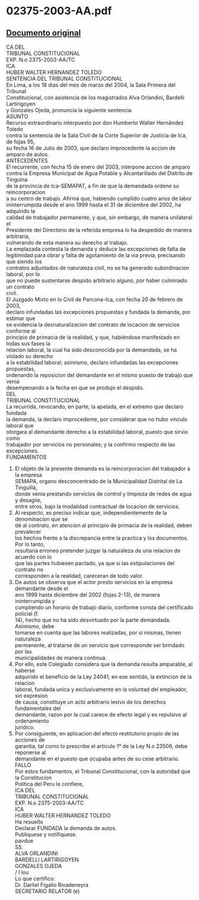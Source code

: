 
02375-2003-AA.pdf
=================
  
[Documento original](https://tc.gob.pe/jurisprudencia/2004/02375-2003-AA.pdf)  
---  
CA DEL  
TRIBUNAL CONSTITUCIONAL  
EXP. N.o 2375-2003-AA/TC  
ICA  
HUBER WALTER HERNANDEZ TOLEDO  
SENTENCIA DEL TRIBUNAL CONSTITUCIONAL  
En Lima, a los 18 dias del mes de marzo del 2004, la Sala Primera del Tribunal  
Constitucional, con asistencia de los magistrados Alva Orlandini, Bardelli Lartirigoyen  
y Gonzales Ojeda, pronuncia la siguiente sentencia  
ASUNTO  
Recurso extraordinario interpuesto por don Humberto Walter Hernândez Toledo  
contra la sentencia de la Sala Civil de la Corte Superior de Justicia de Ica, de fojas 95,  
su fecha 16 de Julio de 2003, que declaro improcedente la accion de amparo de autos.  
ANTECEDENTES  
El recurrente, con fecha 15 de enero del 2003, interpone accion de amparo  
contra la Empresa Municipal de Agua Potable y Alcantarillado del Distrito de Tinguina  
de la provincia de Ica-SEMAPAT, a fin de que la demandada ordene su reincorporacion  
a su centro de trabajo. Afirma que, habiendo cumplido cuatro anos de labor  
ininterrumpida desde el ano 1999 hasta el 31 de diciembre del 2002, ha adquirido la  
calidad de trabajador permanente, y que, sin embargo, de manera unilateral el  
Presidente del Directorio de la referida empresa lo ha despedido de manera arbitraria,  
vulnerando de esta manera su derecho al trabajo.  
La emplazada contesta la demanda y deduce las excepciones de falta de  
legitimidad para obrar y falta de agotamiento de la via previa, precisando que siendo los  
contratos adjuntados de naturaleza civil, no se ha generado subordinacion laboral, por lo  
que no puede sustentarse despido arbitrario alguno, por haber culminado un contrato  
civil.  
El Juzgado Mixto en lo Civil de Parcona-Ica, con fecha 20 de febrero de 2003,  
declaro infundadas las excepciones propuestas y fundada la demanda, por estimar que  
se evidencia la desnaturalizacion del contrato de locacion de servicios conforme al  
principio de primacia de la realidad, y que, habiéndose manifestado en todas sus fases la  
relacion laboral, la cual ha sido desconocida por la demandada, se ha violado su derecho  
a la estabilidad laboral; asimismo, declaro infundadas las excepciones propuestas,  
ordenando la reposicion del demandante en el mismo puesto de trabajo que venia  
desempenando a la fecha en que se produjo el despido.  
DEL  
TRIBUNAL CONSTITUCIONAL  
La recurrida, revocando, en parte, la apelada, en el extremo que declaro fundada  
la demanda, la declaro improcedente, por considerar que no hubo vinculo laboral que  
otorgara al demandante derecho a la estabilidad laboral, puesto que sirvio como  
trabajador por servicios no personales; y la confirmo respecto de las excepciones.  
FUNDAMENTOS  
1. El objeto de la presente demanda es la reincorporacion del trabajador a la empresa  
SEMAPA, organo desconcentrado de la Municipalidad Distrital de La Tinguilla,  
donde venia prestando servicios de control y limpieza de redes de agua y desagiie,  
entre otros, bajo la modalidad contractual de locacion de servicios.  
2. Al respecto, es preciso indicar que, independientemente de la denominacion que se  
dé al contrato, en atencion al principio de primacia de la realidad, deben prevalecer  
los hechos frente a la discrepancia entre la practica y los documentos. Por lo tanto,  
resultaria erroneo pretender juzgar la naturaleza de una relacion de acuerdo con lo  
que las partes hubiesen pactado, ya que si las estipulaciones del contrato no  
corresponden a la realidad, careceran de todo valor.  
3. De autos se observa que el actor presto servicios en la empresa demandante desde el  
ano 1999 hasta diciembre del 2002 (fojas 2-13), de manera ininterrumpida y  
cumpliendo un horario de trabajo diario, conforme consta del certificado policial (f.  
14), hecho que no ha sido desvirtuado por la parte demandada. Asimismo, debe  
tomarse en cuenta que las labores realizadas, por si mismas, tienen naturaleza  
permanente, al tratarse de un servicio que corresponde ser brindado por las  
municipalidades de manera continua.  
4. Por ello, este Colegiado considera que la demanda resulta amparable, al haberse  
adquirido el beneficio de la Ley 24041; en ese sentido, la extincion de la relacion  
laboral, fundada unica y exclusivamente en la voluntad del empleador, sin expresion  
de causa, constituye un acto arbitrario lesivo de los derechos fundamentales del  
demandante, razon por la cual carece de efecto legal y es repulsivo al ordenamiento  
juridico.  
5. Por consiguiente, en aplicacion del efecto restitutorio propio de las acciones de  
garantia, tal como lo prescribe el articulo 1° de la Ley N.o 23506, debe reponerse al  
demandante en el puesto que ocupaba antes de su cese arbitrario.  
FALLO  
Por estos fundamentos, el Tribunal Constitucional, con la autoridad que la Constitucion  
Politica del Peru le confiere,  
ICA DEL  
TRIBUNAL CONSTITUCIONAL  
EXP. N.o 2375-2003-AA/TC  
ICA  
HUBER WALTER HERNANDEZ TOLEDO  
Ha resuelto  
Declarar FUNDADA la demanda de autos.  
Publiquese y notifiquese.  
pavdue  
SS.  
ALVA ORLANDINI  
BARDELLI LARTIRIGOYEN  
GONZALES OJEDA  
/ I lou  
Lo que certifico:  
Dr. Darliel Figallo Rivadeneyra  
SECRETARIO RELATOR (e)